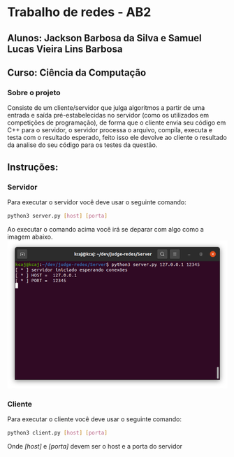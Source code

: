 # Trabalho de redes - AB2
## Alunos: Jackson Barbosa da Silva e Samuel Lucas Vieira Lins Barbosa
## Curso: Ciência da Computação

### Sobre o projeto
Consiste de um cliente/servidor que julga algoritmos a partir de uma entrada e saída pré-estabelecidas no servidor (como os utilizados em competições de programação), de forma que o cliente envia seu código em C++ para o servidor, o servidor processa o arquivo, compila, executa e testa com o resultado esperado, feito isso ele devolve ao cliente o resultado da analise do seu código para os testes da questão.

## Instruções:

### Servidor

Para executar o servidor você deve usar o seguinte comando:
```sh
python3 server.py [host] [porta]
```
Ao executar o comando acima você irá se deparar com algo como a imagem abaixo.
![run_server](screenshots/run_server.png)

### Cliente

Para executar o cliente você deve usar o seguinte comando:
```sh
python3 client.py [host] [porta]
```

Onde *[host]* e *[porta]* devem ser o host e a porta do servidor
